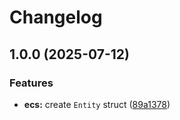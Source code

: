 # Changelog

## 1.0.0 (2025-07-12)


### Features

* **ecs:** create `Entity` struct ([89a1378](https://github.com/Olle-Lukowski/otter/commit/89a1378081808db5eb670797fdcc0329875aecf4))
